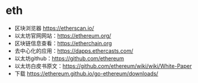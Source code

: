 # eth

* 区块浏览器 <https://etherscan.io/>
* 以太坊官网网站：<https://ethereum.org/>
* 区块链信息查看：<https://etherchain.org>
* 去中心化的应用：<https://dapps.ethercasts.com/>
* 以太坊github：<https://github.com/ethereum>
* 以太坊白皮书原文：<https://github.com/ethereum/wiki/wiki/White-Paper>
* 下载 <https://ethereum.github.io/go-ethereum/downloads/>
